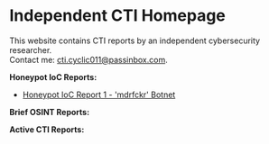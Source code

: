 # Independent CTI Homepage

This website contains CTI reports by an independent cybersecurity researcher.  
Contact me: cti.cyclic011@passinbox.com.

**Honeypot IoC Reports:**
- [Honeypot IoC Report 1 - 'mdrfckr' Botnet](https://independent-cti.github.io/honeypot-iocreport-1)

**Brief OSINT Reports:**

**Active CTI Reports:**
